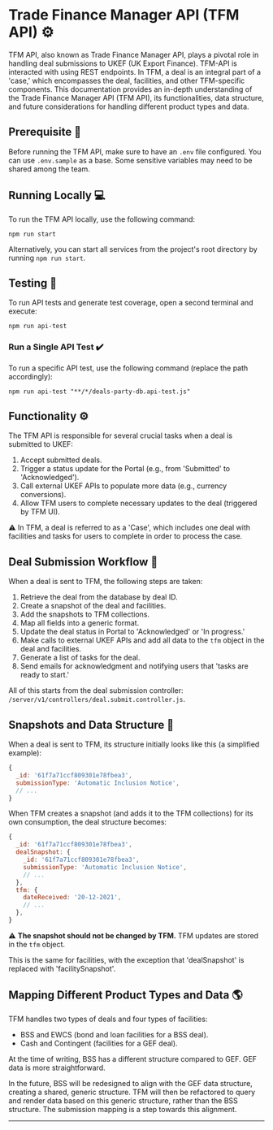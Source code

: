# Trade Finance Manager API (TFM API) :gear:

TFM API, also known as Trade Finance Manager API, plays a pivotal role in
handling deal submissions to UKEF (UK Export Finance). TFM-API is interacted
with using REST endpoints. In TFM, a deal is an integral part of a 'case,'
which encompasses the deal, facilities, and other TFM-specific components.
This documentation provides an in-depth understanding of the Trade Finance
Manager API (TFM API), its functionalities, data structure, and future
considerations for handling different product types and data.

## Prerequisite :key:

Before running the TFM API, make sure to have an `.env` file configured. You
can use `.env.sample` as a base. Some sensitive variables may need to be
shared among the team.

## Running Locally :computer:

To run the TFM API locally, use the following command:

```shell
npm run start
```

Alternatively, you can start all services from the project's root directory by
running `npm run start`.

## Testing :test_tube:

To run API tests and generate test coverage, open a second terminal and
execute:

```shell
npm run api-test
```

### Run a Single API Test :heavy_check_mark:

To run a specific API test, use the following command (replace the path
accordingly):

```shell
npm run api-test "**/*/deals-party-db.api-test.js"
```

## Functionality :gear:

The TFM API is responsible for several crucial tasks when a deal is submitted
to UKEF:

1. Accept submitted deals.
2. Trigger a status update for the Portal (e.g., from 'Submitted' to
   'Acknowledged').
3. Call external UKEF APIs to populate more data (e.g., currency conversions).
4. Allow TFM users to complete necessary updates to the deal (triggered by TFM
   UI).

:warning: In TFM, a deal is referred to as a 'Case', which includes one deal
with facilities and tasks for users to complete in order to process the case.

## Deal Submission Workflow :briefcase:

When a deal is sent to TFM, the following steps are taken:

1. Retrieve the deal from the database by deal ID.
2. Create a snapshot of the deal and facilities.
3. Add the snapshots to TFM collections.
4. Map all fields into a generic format.
5. Update the deal status in Portal to 'Acknowledged' or 'In progress.'
6. Make calls to external UKEF APIs and add all data to the `tfm` object in
   the deal and facilities.
7. Generate a list of tasks for the deal.
8. Send emails for acknowledgment and notifying users that 'tasks are ready to
   start.'

All of this starts from the deal submission controller:
`/server/v1/controllers/deal.submit.controller.js`.

## Snapshots and Data Structure :file_folder:

When a deal is sent to TFM, its structure initially looks like this (a
simplified example):

```js
{
  _id: '61f7a71ccf809301e78fbea3',
  submissionType: 'Automatic Inclusion Notice',
  // ...
}
```

When TFM creates a snapshot (and adds it to the TFM collections) for its own
consumption, the deal structure becomes:

```js
{
  _id: '61f7a71ccf809301e78fbea3',
  dealSnapshot: {
    _id: '61f7a71ccf809301e78fbea3',
    submissionType: 'Automatic Inclusion Notice',
    // ...
  },
  tfm: {
    dateReceived: '20-12-2021',
    // ...
  },
}
```

:warning: **The snapshot should not be changed by TFM.** TFM updates are
stored in the `tfm` object.

This is the same for facilities, with the exception that 'dealSnapshot' is
replaced with 'facilitySnapshot'.

## Mapping Different Product Types and Data :earth_americas:

TFM handles two types of deals and four types of facilities:

- BSS and EWCS (bond and loan facilities for a BSS deal).
- Cash and Contingent (facilities for a GEF deal).

At the time of writing, BSS has a different structure compared to GEF. GEF
data is more straightforward.

In the future, BSS will be redesigned to align with the GEF data structure,
creating a shared, generic structure. TFM will then be refactored to query
and render data based on this generic structure, rather than the BSS
structure. The submission mapping is a step towards this alignment.

---
